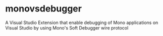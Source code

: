 # monovsdebugger
A Visual Studio Extension that enable debugging of Mono applications on Visual Studio by using Mono's Soft Debugger wire protocol
